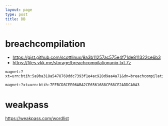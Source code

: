 ```yaml
---
layout: page
type: post
title: DB
---
```


# breachcompilation

- https://gist.github.com/scottlinux/9a3b11257ac575e4f71de811322ce6b3 
- https://files.vkk.me/storage/breachcompilationuniq.txt.7z

```
magnet:?xt=urn:btih:5a9ba318a5478769ddc7393f1e4ac928d9aa4a71&dn=breachcompilation.txt.7z

magnet:?xt=urn:btih:7FFBCD8CEE06ABA2CE6561688CF68CE2ADDCA0A3
```

# weakpass

https://weakpass.com/wordlist